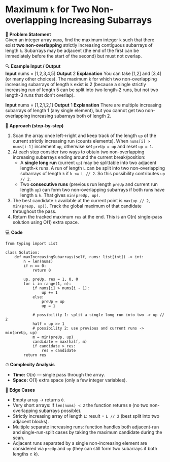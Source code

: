 # Maximum `k` for Two Non-overlapping Increasing Subarrays

📜 **Problem Statement**  
Given an integer array `nums`, find the maximum integer `k` such that there exist **two non-overlapping** strictly increasing contiguous subarrays of length `k`. Subarrays may be adjacent (the end of the first can be immediately before the start of the second) but must not overlap.

🔍 **Example Input / Output**  
**Input**
    nums = [1,2,3,4,5]
**Output**
    2
**Explanation**
You can take [1,2] and [3,4] (or many other choices). The maximum `k` for which two non-overlapping increasing subarrays of length `k` exist is 2 (because a single strictly increasing run of length 5 can be split into two length-2 runs, but not two length-3 runs that don't overlap).

**Input**
    nums = [1,2,1,2,1]
**Output**
    1
**Explanation**
There are multiple increasing subarrays of length 1 (any single element), but you cannot get two non-overlapping increasing subarrays both of length 2.

🧠 **Approach (step-by-step)**  
1. Scan the array once left→right and keep track of the length `up` of the current strictly increasing run (counts elements). When `nums[i] > nums[i-1]` increment `up`, otherwise set `preUp = up` and reset `up = 1`.  
2. At each step consider two ways to obtain two non-overlapping increasing subarrays ending around the current break/position:
   - A **single long run** (current `up`) may be splittable into two adjacent length-`k` runs. A run of length `L` can be split into two non-overlapping subarrays of length `k` if `k <= L // 2`. So this possibility contributes `up // 2`.
   - Two **consecutive runs** (previous run length `preUp` and current run length `up`) can form two non-overlapping subarrays if both runs have length ≥ `k`. That gives `min(preUp, up)`.  
3. The best candidate `k` available at the current point is `max(up // 2, min(preUp, up))`. Track the global maximum of that candidate throughout the pass.  
4. Return the tracked maximum `res` at the end. This is an O(n) single-pass solution using O(1) extra space.

💻 **Code**  

    from typing import List

    class Solution:
        def maxIncreasingSubarrays(self, nums: list[int]) -> int:
            n = len(nums)
            if n == 0:
                return 0

            up, preUp, res = 1, 0, 0
            for i in range(1, n):
                if nums[i] > nums[i - 1]:
                    up += 1
                else:
                    preUp = up
                    up = 1

                # possibility 1: split a single long run into two -> up // 2
                half = up >> 1
                # possibility 2: use previous and current runs -> min(preUp, up)
                m = min(preUp, up)
                candidate = max(half, m)
                if candidate > res:
                    res = candidate
            return res

⏱ **Complexity Analysis**  
- **Time:** O(n) — single pass through the array.  
- **Space:** O(1) extra space (only a few integer variables).

🧪 **Edge Cases**  
- Empty array → returns `0`.  
- Very short arrays: if `len(nums) < 2` the function returns `0` (no two non-overlapping subarrays possible).  
- Strictly increasing array of length `L`: result = `L // 2` (best split into two adjacent blocks).  
- Multiple separate increasing runs: function handles both adjacent-run and single-run-split cases by taking the maximum candidate during the scan.  
- Adjacent runs separated by a single non-increasing element are considered via `preUp` and `up` (they can still form two subarrays if both lengths ≥ k).  
